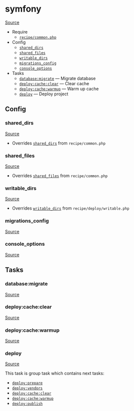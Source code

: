 <!-- DO NOT EDIT THIS FILE! -->
<!-- Instead edit recipe/symfony.php -->
<!-- Then run bin/docgen -->

# symfony

[Source](/recipe/symfony.php)



* Require
  * [`recipe/common.php`](/docs/recipe/common.md)
* Config
  * [`shared_dirs`](#shared_dirs)
  * [`shared_files`](#shared_files)
  * [`writable_dirs`](#writable_dirs)
  * [`migrations_config`](#migrations_config)
  * [`console_options`](#console_options)
* Tasks
  * [`database:migrate`](#databasemigrate) — Migrate database
  * [`deploy:cache:clear`](#deploycacheclear) — Clear cache
  * [`deploy:cache:warmup`](#deploycachewarmup) — Warm up cache
  * [`deploy`](#deploy) — Deploy project

## Config
### shared_dirs
[Source](/recipe/symfony.php#L8)

* Overrides [`shared_dirs`](/docs/recipe/common.md#shared_dirs) from `recipe/common.php`



### shared_files
[Source](/recipe/symfony.php#L13)

* Overrides [`shared_files`](/docs/recipe/common.md#shared_files) from `recipe/common.php`



### writable_dirs
[Source](/recipe/symfony.php#L18)

* Overrides [`writable_dirs`](/docs/recipe/deploy/writable.md#writable_dirs) from `recipe/deploy/writable.php`



### migrations_config
[Source](/recipe/symfony.php#L22)



### console_options
[Source](/recipe/symfony.php#L28)




## Tasks
### database:migrate
[Source](/recipe/symfony.php#L33)



### deploy:cache:clear
[Source](/recipe/symfony.php#L43)



### deploy:cache:warmup
[Source](/recipe/symfony.php#L48)



### deploy
[Source](/recipe/symfony.php#L53)



This task is group task which contains next tasks:
* [`deploy:prepare`](/docs/recipe/common.md#deployprepare)
* [`deploy:vendors`](/docs/recipe/deploy/vendors.md#deployvendors)
* [`deploy:cache:clear`](/docs/recipe/symfony.md#deploycacheclear)
* [`deploy:cache:warmup`](/docs/recipe/symfony.md#deploycachewarmup)
* [`deploy:publish`](/docs/recipe/common.md#deploypublish)


